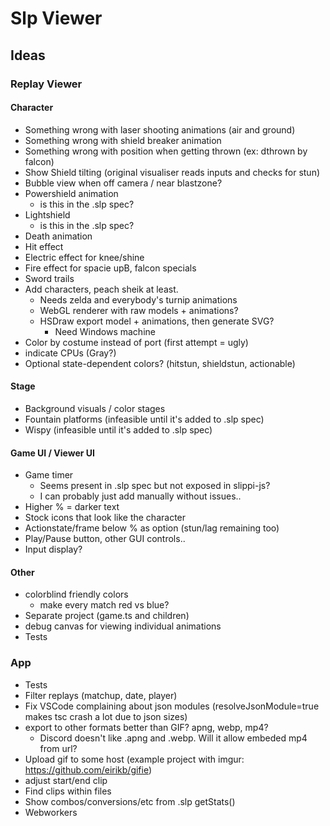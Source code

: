 # Slp Viewer

## Ideas

### Replay Viewer

#### Character

- Something wrong with laser shooting animations (air and ground)
- Something wrong with shield breaker animation
- Something wrong with position when getting thrown (ex: dthrown by falcon)
- Show Shield tilting (original visualiser reads inputs and checks for stun)
- Bubble view when off camera / near blastzone?
- Powershield animation
  - is this in the .slp spec?
- Lightshield
  - is this in the .slp spec?
- Death animation
- Hit effect
- Electric effect for knee/shine
- Fire effect for spacie upB, falcon specials
- Sword trails
- Add characters, peach sheik at least.
  - Needs zelda and everybody's turnip animations
  - WebGL renderer with raw models + animations?
  - HSDraw export model + animations, then generate SVG?
    - Need Windows machine
- Color by costume instead of port (first attempt = ugly)
- indicate CPUs (Gray?)
- Optional state-dependent colors? (hitstun, shieldstun, actionable)

#### Stage

- Background visuals / color stages
- Fountain platforms (infeasible until it's added to .slp spec)
- Wispy (infeasible until it's added to .slp spec)

#### Game UI / Viewer UI

- Game timer
  - Seems present in .slp spec but not exposed in slippi-js?
  - I can probably just add manually without issues..
- Higher % = darker text
- Stock icons that look like the character
- Actionstate/frame below % as option (stun/lag remaining too)
- Play/Pause button, other GUI controls..
- Input display?

#### Other

- colorblind friendly colors
  - make every match red vs blue?
- Separate project (game.ts and children)
- debug canvas for viewing individual animations
- Tests

### App

- Tests
- Filter replays (matchup, date, player)
- Fix VSCode complaining about json modules (resolveJsonModule=true makes
  tsc crash a lot due to json sizes)
- export to other formats better than GIF? apng, webp, mp4?
  - Discord doesn't like .apng and .webp. Will it allow embeded mp4 from url?
- Upload gif to some host (example project with imgur: https://github.com/eirikb/gifie)
- adjust start/end clip
- Find clips within files
- Show combos/conversions/etc from .slp getStats()
- Webworkers
